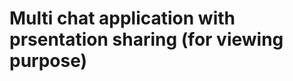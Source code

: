 
Multi chat application with prsentation sharing (for viewing purpose)
===========================================================================
